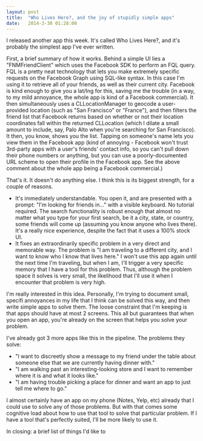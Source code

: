 ```yaml
---
layout: post
title:  "Who Lives Here?, and the joy of stupidly simple apps"
date:   2014-3-30 01:28:00
---
```


I released another app this week. It's called Who Lives Here?, and it's probably the simplest app I've ever written.

First, a brief summary of how it works. Behind a simple UI lies a "FNMFriendClient" which uses the Facebook SDK to perform an FQL query. FQL is a pretty neat technology that lets you make extremely specific requests on the Facebook Graph using SQL-like syntax. In this case I'm using it to retrieve all of your friends, as well as their current city. Facebook is kind enough to give you a lat/lng for this, saving me the trouble (in a way, to my mild annoyance, the whole app is kind of a Facebook commercial). It then simultaneously uses a CLLocationManager to geocode a user-provided location (such as "San Francisco" or "France"), and then filters the friend list that Facebook returns based on whether or not their location coordinates fall within the returned CLLocation (which I dilate a small amount to include, say, Palo Alto when you're searching for San Francisco). It then, you know, shows you the list. Tapping on someone's name lets you view them in the Facebook app (kind of annoying - Facebook won't trust 3rd-party apps with a user's friends' contact info, so you can't pull down their phone numbers or anything, but you can use a poorly-documented URL scheme to open their profile in the Facebook app. See the above comment about the whole app being a Facebook commercial.)

That's it. It doesn't do anything else. I think this is its biggest strength, for a couple of reasons.
- It's immediately understandable. You open it, and are presented with a prompt: "I'm looking for friends in..." with a visible keyboard. No tutorial required. The search functionality is robust enough that almost no matter what you type for your first search, be it a city, state, or country, some friends will come up (assuming you know anyone who lives there). It's a really nice experience, despite the fact that it uses a 100% stock UI.
- It fixes an extraordinarily specific problem in a very direct and memorable way. The problem is "I am traveling to a different city, and I want to know who I know that lives here." I won't use this app again until the next time I'm traveling, but when I am, I'll trigger a very specific memory that I have a tool for this problem. Thus, although the problem space it solves is very small, the likelihood that I'll use it when I encounter that problem is very high.

I'm really interested in this idea. Personally, I'm trying to document small, specifi annoyances in my life that I think can be solved this way, and then write simple apps to solve them. The loose constraint that I'm keeping is that apps should have at most 2 screens. This all but guarantees that when you open an app, you're already on the screen that helps you solve your problem.

I've already got 3 more apps like this in the pipeline. The problems they solve:
- "I want to discreetly show a message to my friend under the table about someone else that we are currently having dinner with."
- "I am walking past an interesting-looking store and I want to remember where it is and what it looks like."
- "I am having trouble picking a place for dinner and want an app to just tell me where to go."

I almost certainly have an app on my phone (Notes, Yelp, etc) already that I could use to solve any of those problems. But with that comes some cognitive load about how to use that tool to solve that particular problem. If I have a tool that's perfectly suited, I'll be more likely to use it.

In closing: a brief list of things I'd like to 